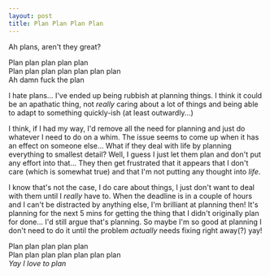 ```yaml
---
layout: post
title: Plan Plan Plan Plan
---
```


Ah plans, aren't they great?

Plan plan plan plan plan  
Plan plan plan plan plan plan plan  
Ah damn fuck the plan  

I hate plans... I've ended up being rubbish at planning things. I think it could be an apathatic thing, not *really* caring about a lot of things and being able to adapt to something quickly-ish (at least outwardly...)

I think, if I had my way, I'd remove all the need for planning and just do whatever I need to do on a whim. The issue seems to come up when it has an effect on someone else... What if they deal with life by planning everything to smallest detail? Well, I guess I just let them plan and don't put any effort into that... They then get frustrated that it appears that I don't care (which is somewhat true) and that I'm not putting any thought into *life*. 

I know that's not the case, I do care about things, I just don't want to deal with them until I *really* have to. When the deadline is in a couple of hours and I can't be distracted by anything else, I'm brilliant at planning then! It's planning for the next 5 mins for getting the thing that I didn't originally plan for done... I'd still argue that's planning. So maybe I'm so good at planning I don't need to do it until the problem *actually* needs fixing right away(?) yay!

Plan plan plan plan plan  
Plan plan plan plan plan plan plan  
*Yay I love to plan*  


